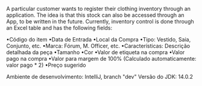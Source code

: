A particular customer wants to register their clothing inventory through an application. The idea is that this stock can also be accessed through an App, to be written in the future. Currently, inventory control is done through an Excel table and has the following fields:

•Código do item
•Data de Entrada
•Local da Compra
•Tipo: Vestido, Saia, Conjunto, etc.
•Marca: Fórum, M. Officer, etc.
•Características: Descrição detalhada da peça
•Tamanho
•Cor
•Valor de etiqueta na compra
•Valor pago na compra
•Valor para margem de 100% (Calculado automaticamente: valor pago * 2)
•Preço sugerido


Ambiente de desenvolvimento: IntelliJ, branch "dev" 
Versão do JDK: 14.0.2
